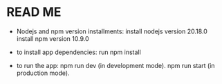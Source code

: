 # READ ME

- Nodejs and npm version installments:
install nodejs version 20.18.0
install npm version 10.9.0

- to install app dependencies:
run npm install

- to run the app:
npm run dev (in development mode).
npm run start (in production mode).
